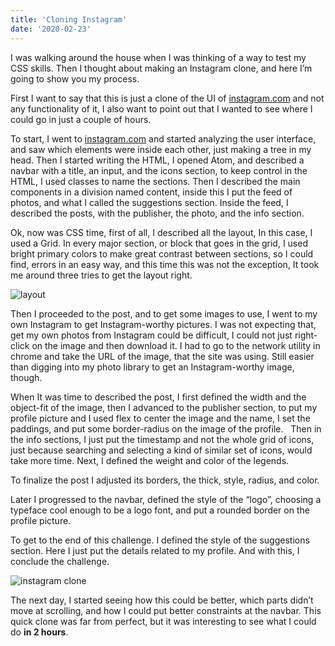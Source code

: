 ```yaml
---
title: 'Cloning Instagram'
date: '2020-02-23'
---
```


I was walking around the house when I was thinking of a way to test my CSS skills. Then I thought about making an Instagram clone, and here I’m going to show you my process.


First I want to say that this is just a clone of the UI of [instagram.com](https://www.instagram.com/) and not any functionality of it, I also want to point out that I wanted to see where I could go in just a couple of hours.


To start, I went to [instagram.com](https://www.instagram.com/) and started analyzing the user interface, and saw which elements were inside each other, just making a tree in my head.
Then I started writing the HTML, I opened Atom, and described a navbar with a title, an input, and the icons section, to keep control in the HTML, I used classes to name the sections. Then I described the main components in a division named content, inside this I put the feed of photos, and what I called the suggestions section. Inside the feed, I described the posts, with the publisher, the photo, and the info section. 


Ok, now was CSS time, first of all, I described all the layout, In this case, I used a Grid. In every major section, or block that goes in the grid, I used bright primary colors to make great contrast between sections, so I could find, errors in an easy way, and this time this was not the exception, It took me around three tries to get the layout right. 


![layout](/images/posts/cap23feb2.png)


Then I proceeded to the post, and to get some images to use, I went to my own Instagram to get Instagram-worthy pictures. I was not expecting that, get my own photos from Instagram could be difficult, I could not just right-click on the image and then download it. I had to go to the network utility in chrome and take the URL of the image, that the site was using. Still easier than digging into my photo library to get an Instagram-worthy image, though.


When It was time to described the post, I first defined the width and the object-fit of the image, then I advanced to the publisher section, to put my profile picture and I used flex to center the image and the name, I set the paddings, and put some border-radius on the image of the profile.
 
Then in the info sections, I just put the timestamp and not the whole grid of icons, just because searching and selecting a kind of similar set of icons, would take more time. Next, I defined the weight and color of the legends.


To finalize the post I adjusted its borders, the thick, style, radius, and color.


Later I progressed to the navbar, defined the style of the “logo”, choosing a typeface cool enough to be a logo font, and put a rounded border on the profile picture.


To get to the end of this challenge. I defined the style of the suggestions section. Here I just put the details related to my profile. And with this, I conclude the challenge.


![instagram clone](/images/posts/cap23feb1.png)


The next day, I started seeing how this could be better, which parts didn’t move at scrolling, and how I could put better constraints at the navbar. This quick clone was far from perfect, but it was interesting to see what I could do **in 2 hours**.
